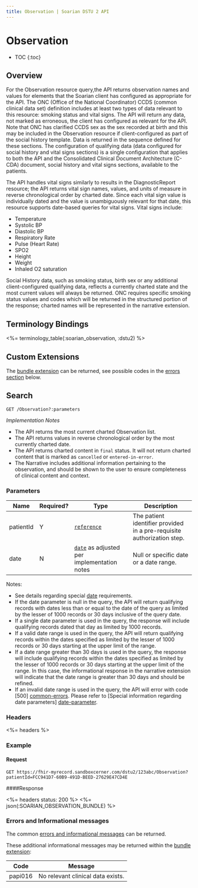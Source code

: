 ```yaml
---
title: Observation | Soarian DSTU 2 API
---
```


# Observation

* TOC
{:toc}

## Overview

For the Observation resource query,the API returns observation names and values for elements that the Soarian client has configured as appropriate for the API. The ONC (Office of the National Coordinator) CCDS (common clinical data set) definition includes at least two types of data relevant to this resource: smoking status and vital signs. The API will return any data, not marked as erroneous, the client has configured as relevant for the API. Note that ONC has clarified CCDS sex as the sex recorded at birth and this may be included in the Observation resource if client-configured as part of the social history template. Data is returned in the sequence defined for these sections. The configuration of qualifying data (data configured for social history and vital signs sections) is a single configuration that applies to both the API and the Consolidated Clinical Document Architecture (C-CDA) document, social history and vital signs sections, available to the patients.

The API handles vital signs similarly to results in the DiagnosticReport resource; the API returns vital sign names, values, and units of measure in reverse chronological order by charted date. Since each vital sign value is individually dated and the value is unambiguously relevant for that date, this resource supports date-based queries for vital signs. Vital signs include:

* Temperature
* Systolic BP
* Diastolic BP
* Respiratory Rate
* Pulse (Heart Rate)
* SPO2
* Height
* Weight
* Inhaled O2 saturation

Social History data, such as smoking status, birth sex or any additional client-configured qualifying data, reflects a currently charted state and the most current values will always be returned. ONC requires specific smoking status values and codes which will be returned in the structured portion of the response; charted names will be represented in the narrative extension.

## Terminology Bindings

<%= terminology_table(:soarian_observation, :dstu2) %>

## Custom Extensions

The [bundle extension] can be returned, see possible codes in the [errors section] below.

## Search

	GET /Observation?:parameters

_Implementation Notes_

* The API returns the most current charted Observation list.
* The API returns values in reverse chronological order by the most currently charted date.
* The API returns charted content in `final` status. It will not return charted content that is marked as `cancelled` or `entered-in-error`.
* The Narrative includes additional information pertaining to the observation, and should be shown to the user to ensure completeness of clinical content and context.

### Parameters

 Name      | Required? | Type                                          | Description
-----------|-----------|-----------------------------------------------|------------------------------------------------------------------------
 patientId | Y         | [`reference`]                                 | The patient identifier provided in a pre-requisite authorization step.
 date      | N         | [`date`] as adjusted per implementation notes | Null or specific date or a date range.

Notes:

* See details regarding special [date][date-parameter] requirements.
* If the date parameter is null in the query, the API will return qualifying records with dates less than or equal to the date of the query as limited by the lesser of 1000 records or 30 days inclusive of the query date.
* If a single date parameter is used in the query, the response will include qualifying records dated that day as limited by 1000 records.
* If a valid date range is used in the query, the API will return qualifying records within the dates specified as limited by the lesser of 1000 records or 30 days starting at the upper limit of the range.
* If a date range greater than 30 days is used in the query, the response will include qualifying records within the dates specified as limited by the lesser of 1000 records or 30 days starting at the upper limit of the range. In this case, the informational response in the narrative extension will indicate that the date range is greater than 30 days and should be refined.
* If an invalid date range is used in the query, the API will error with code [500] [common-errors]. Please refer to [Special information regarding date parameters] [date-parameter].

### Headers

<%= headers %>

### Example

#### Request

	GET https://fhir-myrecord.sandboxcerner.com/dstu2/123abc/Observation?patientId=FCC941D7-60B9-491D-BEED-27629E47CD4E

####Response

<%= headers status: 200 %>
<%= json(:SOARIAN_OBSERVATION_BUNDLE) %>

### Errors and Informational messages

The common [errors and informational messages][common-errors] can be returned.

These additional informational messages may be returned within the [bundle extension]:

 Code    | Message
---------|-----------------------------------
 papi016 | No relevant clinical data exists.

[bundle extension]: ../../#bundle-message-extension
[errors section]: #errors-and-informational-messages
[`reference`]: http://hl7.org/fhir/DSTU2/search.html#reference
[`date`]: http://hl7.org/fhir/DSTU2/search.html#date
[common-errors]: ../../common-errors
[date-parameter]: ../../#special-information-regarding-date-parameters
